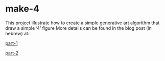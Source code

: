 # make-4  
This project illustrate how to create a simple generative art algorithm that draw a simple ‘4’ figure
More details can be found in the blog post (in hebrew) at:

[part-1]([https://www.google.com](https://route42.co.il/sudo-make-me-4-part-1))

[part-2](https://route42.co.il/sudo-make-me-4-part-2)
